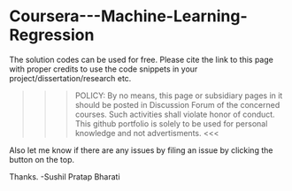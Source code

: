 # Coursera---Machine-Learning-Regression

The solution codes can be used for free. Please cite the link to this page with proper credits to use the code snippets in your project/dissertation/research etc.

>>> POLICY: By no means, this page or subsidiary pages in it should be posted in Discussion Forum of the concerned courses. Such activities shall violate honor of conduct. This github portfolio is solely to be used for personal knowledge and not advertisments. <<<

Also let me know if there are any issues by filing an issue by clicking the button on the top.

Thanks. -Sushil Pratap Bharati
